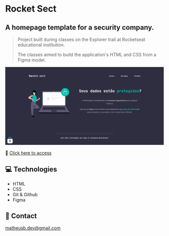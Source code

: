 # Rocket Sect

## A homepage template for a security company.

> Project built during classes on the Explorer trail at Rocketseat educational institution.
> 
> The classes aimed to build the application's HTML and CSS from a Figma model.

![preview](./.github/preview.png)

🔗 [Click here to access](https://matheusborgesdev.github.io/Rocket-Sect/)

## 💻 Technologies

- HTML
- CSS
- Git & Github
- Figma

## 📧 Contact

matheusb.dev@gmail.com
